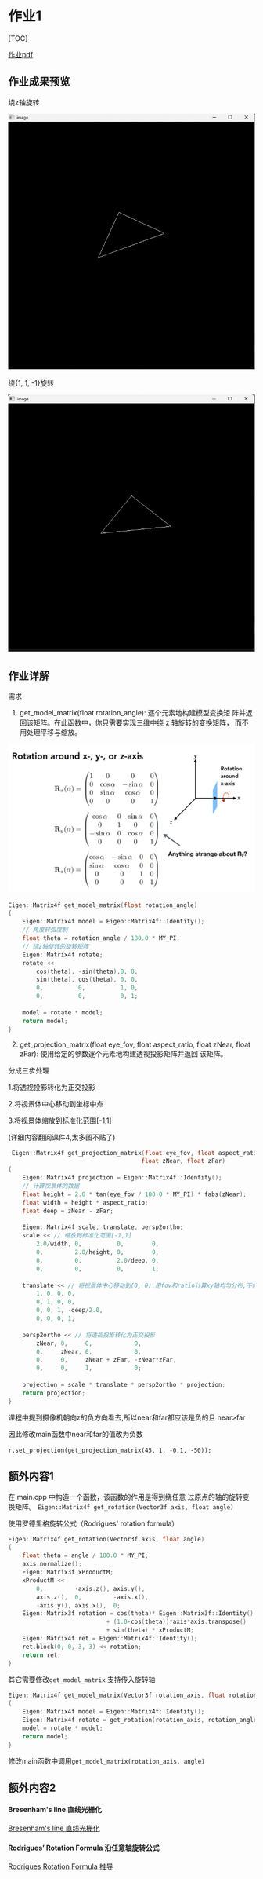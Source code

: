 # 作业1

[TOC]

[作业pdf](../Assignment1.pdf)

## 作业成果预览

绕z轴旋转

![res](Assignment1.assets/res.gif)

绕{1, 1, -1}旋转

![res2](Assignment1.assets/res2.gif)

## 作业详解

需求

1.  get_model_matrix(float rotation_angle): 逐个元素地构建模型变换矩 阵并返回该矩阵。在此函数中，你只需要实现三维中绕 z 轴旋转的变换矩阵， 而不用处理平移与缩放。

   ![image-20240724181553620](Assignment1.assets/image-20240724181553620.png)

   ```cpp
   Eigen::Matrix4f get_model_matrix(float rotation_angle)
   {
       Eigen::Matrix4f model = Eigen::Matrix4f::Identity();
       // 角度转弧度制
       float theta = rotation_angle / 180.0 * MY_PI;
       // 绕z轴旋转的旋转矩阵
       Eigen::Matrix4f rotate;
       rotate << 
           cos(theta), -sin(theta),0, 0,
           sin(theta), cos(theta), 0, 0,
           0,          0,          1, 0,
           0,          0,          0, 1;
   
       model = rotate * model;
       return model;
   }
   ```

2.  get_projection_matrix(float eye_fov, float aspect_ratio, float zNear, float zFar): 使用给定的参数逐个元素地构建透视投影矩阵并返回 该矩阵。

   分成三步处理

   1.将透视投影转化为正交投影 

   2.将视景体中心移动到坐标中点 

   3.将视景体缩放到标准化范围[-1,1]

   (详细内容翻阅课件4,太多图不贴了)

   ```cpp
   	Eigen::Matrix4f get_projection_matrix(float eye_fov, float aspect_ratio,
                                         float zNear, float zFar)
   {
       Eigen::Matrix4f projection = Eigen::Matrix4f::Identity();
       // 计算视景体的数据
       float height = 2.0 * tan(eye_fov / 180.0 * MY_PI) * fabs(zNear);
       float width = height * aspect_ratio;
       float deep = zNear - zFar; 
   
       Eigen::Matrix4f scale, translate, persp2ortho;
       scale << // 缩放到标准化范围[-1,1]
           2.0/width, 0,          0,        0,
           0,         2.0/height, 0,        0,
           0,         0,          2.0/deep, 0,
           0,         0,          0,        1;
   
       translate << // 将视景体中心移动到(0, 0).用fov和ratio计算xy轴均匀分布,不需要平移
           1, 0, 0, 0,
           0, 1, 0, 0,
           0, 0, 1, -deep/2.0, 
           0, 0, 0, 1;
   
       persp2ortho << // 将透视投影转化为正交投影
           zNear, 0,     0,            0,
           0,     zNear, 0,            0,
           0,     0,     zNear + zFar, -zNear*zFar,
           0,     0,     1,            0;
   
       projection = scale * translate * persp2ortho * projection;
       return projection;
   }
   ```

课程中提到摄像机朝向z的负方向看去,所以near和far都应该是负的且 near>far

因此修改main函数中near和far的值改为负数

`r.set_projection(get_projection_matrix(45, 1, -0.1, -50));`

## 额外内容1

在 main.cpp 中构造一个函数，该函数的作用是得到绕任意 过原点的轴的旋转变换矩阵。 `Eigen::Matrix4f get_rotation(Vector3f axis, float angle)`

使用罗德里格旋转公式（Rodrigues' rotation formula）

```cpp
Eigen::Matrix4f get_rotation(Vector3f axis, float angle)
{
    float theta = angle / 180.0 * MY_PI;
    axis.normalize();
    Eigen::Matrix3f xProductM;
    xProductM << 
        0,         -axis.z(), axis.y(),  
        axis.z(),  0,         -axis.x(), 
        -axis.y(), axis.x(),  0;
    Eigen::Matrix3f rotation = cos(theta)* Eigen::Matrix3f::Identity() 
                            + (1.0-cos(theta))*axis*axis.transpose()
                            + sin(theta) * xProductM;
    Eigen::Matrix4f ret = Eigen::Matrix4f::Identity();
    ret.block(0, 0, 3, 3) << rotation;
    return ret;
}
```

其它需要修改`get_model_matrix` 支持传入旋转轴

```cpp
Eigen::Matrix4f get_model_matrix(Vector3f rotation_axis, float rotation_angle)
{
    Eigen::Matrix4f model = Eigen::Matrix4f::Identity();
    Eigen::Matrix4f rotate = get_rotation(rotation_axis, rotation_angle);
    model = rotate * model;
    return model;
}
```

修改main函数中调用`get_model_matrix(rotation_axis, angle)`

## 额外内容2

#### Bresenham's line 直线光栅化

[Bresenham's line 直线光栅化](./Bresenhamsline.md)

#### Rodrigues’ Rotation Formula 沿任意轴旋转公式

[Rodrigues Rotation Formula 推导](./RodriguesRotationFormula.md)

